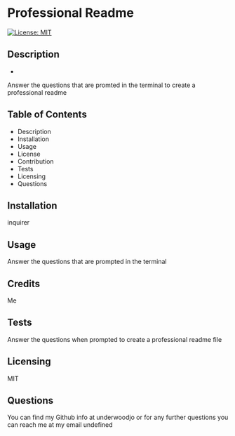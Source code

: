 # Professional Readme
[![License: MIT](https://img.shields.io/badge/License-MIT-yellow.svg)](https://opensource.org/licenses/MIT)
## Description
- 
Answer the questions that are promted in the terminal to create a professional readme
## Table of Contents
- Description
- Installation 
- Usage
- License
- Contribution
- Tests
- Licensing
- Questions

## Installation
inquirer

## Usage
Answer the questions that are prompted in the terminal

## Credits
Me

## Tests
Answer the questions when prompted to create a professional readme file

## Licensing
MIT

## Questions
You can find my Github info at underwoodjo or for any further questions you can reach me at my email undefined


